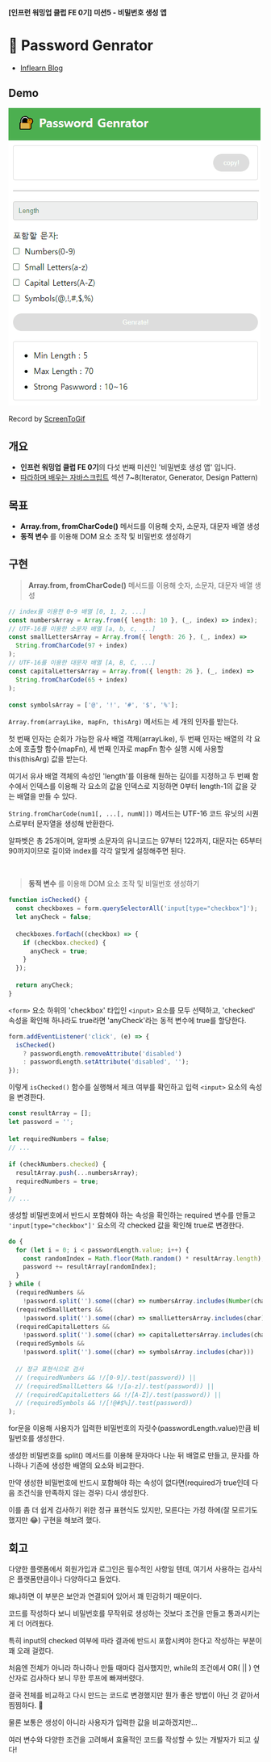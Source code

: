 #### [인프런 워밍업 클럽 FE 0기] 미션5 - 비밀번호 생성 앱

# 🔐 Password Genrator

- [Inflearn Blog](https://www.inflearn.com/blogs/6950)

## Demo

![Alt text](/6-passwrod-generator-app/src/img/passwrod-generator-app.gif)

Record by [ScreenToGif](https://www.screentogif.com/)

## 개요

- **인프런 워밍업 클럽 FE 0기**의 다섯 번째 미션인 '비밀번호 생성 앱' 입니다.
- [따라하며 배우는 자바스크립트](https://www.inflearn.com/course/따라하며-배우는-자바스크립트) 섹션 7~8(Iterator, Generator, Design Pattern)

## 목표

- **Array.from, fromCharCode()** 메서드를 이용해 숫자, 소문자, 대문자 배열 생성
- **동적 변수** 를 이용해 DOM 요소 조작 및 비밀번호 생성하기

## 구현

> **Array.from, fromCharCode()** 메서드를 이용해 숫자, 소문자, 대문자 배열 생성

```javascript
// index를 이용한 0~9 배열 [0, 1, 2, ...]
const numbersArray = Array.from({ length: 10 }, (_, index) => index);
// UTF-16를 이용한 소문자 배열 [a, b, c, ...]
const smallLettersArray = Array.from({ length: 26 }, (_, index) =>
  String.fromCharCode(97 + index)
);
// UTF-16를 이용한 대문자 배열 [A, B, C, ...]
const capitalLettersArray = Array.from({ length: 26 }, (_, index) =>
  String.fromCharCode(65 + index)
);

const symbolsArray = ['@', '!', '#', '$', '%'];
```

`Array.from(arrayLike, mapFn, thisArg)` 메서드는 세 개의 인자를 받는다.

첫 번째 인자는 순회가 가능한 유사 배열 객체(arrayLike), 두 번째 인자는 배열의 각 요소에 호출할 함수(mapFn), 세 번째 인자로 mapFn 함수 실행 시에 사용할 this(thisArg) 값을 받는다.

여기서 유사 배열 객체의 속성인 'length'를 이용해 원하는 길이를 지정하고 두 번째 함수에서 인덱스를 이용해 각 요소의 값을 인덱스로 지정하면 0부터 length-1의 값을 갖는 배열을 만들 수 있다.

`String.fromCharCode(num1[, ...[, numN]])` 메서드는 UTF-16 코드 유닛의 시퀀스로부터 문자열을 생성해 반환한다.

알파벳은 총 25개이며, 알파벳 소문자의 유니코드는 97부터 122까지, 대문자는 65부터 90까지이므로 길이와 index를 각각 알맞게 설정해주면 된다.

<br />

> **동적 변수** 를 이용해 DOM 요소 조작 및 비밀번호 생성하기

```javascript
function isChecked() {
  const checkboxes = form.querySelectorAll('input[type="checkbox"]');
  let anyCheck = false;

  checkboxes.forEach((checkbox) => {
    if (checkbox.checked) {
      anyCheck = true;
    }
  });

  return anyCheck;
}
```

`<form>` 요소 하위의 'checkbox' 타입인 `<input>` 요소를 모두 선택하고, 'checked' 속성을 확인해 하나라도 true라면 'anyCheck'라는 동적 변수에 true를 할당한다.

```javascript
form.addEventListener('click', (e) => {
  isChecked()
    ? passwordLength.removeAttribute('disabled')
    : passwordLength.setAttribute('disabled', '');
});
```

이렇게 `isChecked()` 함수를 실행해서 체크 여부를 확인하고 입력 `<input>` 요소의 속성을 변경한다.

```javascript
const resultArray = [];
let password = '';

let requiredNumbers = false;
// ...

if (checkNumbers.checked) {
  resultArray.push(...numbersArray);
  requiredNumbers = true;
}
// ...
```

생성할 비밀번호에서 반드시 포함해야 하는 속성을 확인하는 required 변수를 만들고 `'input[type="checkbox"]'` 요소의 각 checked 값을 확인해 true로 변경한다.

```javascript
do {
  for (let i = 0; i < passwordLength.value; i++) {
    const randomIndex = Math.floor(Math.random() * resultArray.length);
    password += resultArray[randomIndex];
  }
} while (
  (requiredNumbers &&
    !password.split('').some((char) => numbersArray.includes(Number(char)))) ||
  (requiredSmallLetters &&
    !password.split('').some((char) => smallLettersArray.includes(char))) ||
  (requiredCapitalLetters &&
    !password.split('').some((char) => capitalLettersArray.includes(char))) ||
  (requiredSymbols &&
    !password.split('').some((char) => symbolsArray.includes(char)))

  // 정규 표현식으로 검사
  // (requiredNumbers && !/[0-9]/.test(password)) ||
  // (requiredSmallLetters && !/[a-z]/.test(password)) ||
  // (requiredCapitalLetters && !/[A-Z]/.test(password)) ||
  // (requiredSymbols && !/[!@#$%]/.test(password))
);
```

for문을 이용해 사용자가 입력한 비밀번호의 자릿수(passwordLength.value)만큼 비밀번호를 생성한다.

생성한 비밀번호를 split() 메서드를 이용해 문자마다 나눈 뒤 배열로 만들고, 문자를 하나하나 기존에 생성한 배열의 요소와 비교한다.

만약 생성한 비밀번호에 반드시 포함해야 하는 속성이 없다면(required가 true인데 다음 조건식을 만족하지 않는 경우) 다시 생성한다.

이를 좀 더 쉽게 검사하기 위한 정규 표현식도 있지만, 모른다는 가정 하에(잘 모르기도 했지만 😂) 구현을 해보려 했다.

## 회고

다양한 플랫폼에서 회원가입과 로그인은 필수적인 사항일 텐데, 여기서 사용하는 검사식은 플랫폼만큼이나 다양하다고 들었다.

왜냐하면 이 부분은 보안과 연결되어 있어서 꽤 민감하기 때문이다.

코드를 작성하다 보니 비밀번호를 무작위로 생성하는 것보다 조건을 만들고 통과시키는 게 더 어려웠다.

특히 input의 checked 여부에 따라 결과에 반드시 포함시켜야 한다고 작성하는 부분이 꽤 오래 걸렸다.

처음엔 전체가 아니라 하나하나 만들 때마다 검사했지만, while의 조건에서 OR( || ) 연산자로 검사하다 보니 무한 루프에 빠져버렸다.

결국 전체를 비교하고 다시 만드는 코드로 변경했지만 뭔가 좋은 방법이 아닌 것 같아서 찜찜하다. 🤔

물론 보통은 생성이 아니라 사용자가 입력한 값을 비교하겠지만...

여러 변수와 다양한 조건을 고려해서 효율적인 코드를 작성할 수 있는 개발자가 되고 싶다!

